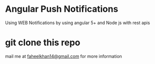 
# Angular Push Notifications

Using WEB Notifications by using angular 5+ and Node js with rest apis

# git clone this repo

mail me at faheelkhan14@gmail.com for more information
